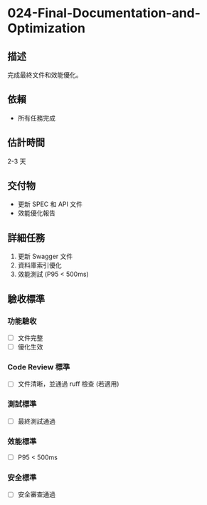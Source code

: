 # 024-Final-Documentation-and-Optimization

## 描述
完成最終文件和效能優化。

## 依賴
- 所有任務完成

## 估計時間
2-3 天

## 交付物
- 更新 SPEC 和 API 文件
- 效能優化報告

## 詳細任務
1. 更新 Swagger 文件
2. 資料庫索引優化
3. 效能測試 (P95 < 500ms)

## 驗收標準
### 功能驗收
- [ ] 文件完整
- [ ] 優化生效

### Code Review 標準
- [ ] 文件清晰，並通過 ruff 檢查 (若適用)

### 測試標準
- [ ] 最終測試通過

### 效能標準
- [ ] P95 < 500ms

### 安全標準
- [ ] 安全審查通過
